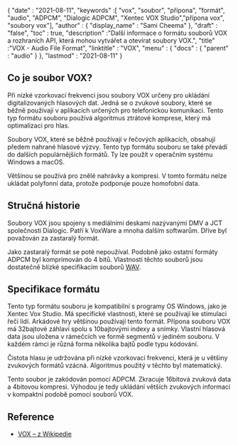 {
  "date" : "2021-08-11",
  "keywords" :[ "vox", "soubor", "přípona", "formát", "audio", "ADPCM", "Dialogic ADPCM", "Xentec VOX Studio","přípona vox", "soubory vox"],
  "author" : {
    "display_name" : "Sami Cheema"
},
  "draft" : "false",
  "toc" : true,
  "description" :"Další informace o formátu souborů VOX a rozhraních API, která mohou vytvářet a otevírat soubory VOX.",
  "title" :"VOX - Audio File Format",
  "linktitle" : "VOX",
  "menu" : {
    "docs" : {
      "parent" : "audio"
}
},
  "lastmod" : "2021-08-11"
}

## Co je soubor VOX? ##

Při nízké vzorkovací frekvenci jsou soubory VOX určeny pro ukládání digitalizovaných hlasových dat. Jedná se o zvukové soubory, které se běžně používají v aplikacích určených pro telefonickou komunikaci. Tento typ formátu souboru používá algoritmus ztrátové komprese, který má optimalizaci pro hlas.

Soubory VOX, které se běžně používají v řečových aplikacích, obsahují předem nahrané hlasové výzvy. Tento typ formátu souboru se také převádí do dalších populárnějších formátů. Ty lze použít v operačním systému Windows a macOS.

Většinou se používá pro znělé nahrávky a kompresi. V tomto formátu nelze ukládat polyfonní data, protože podporuje pouze homofobní data.



## Stručná historie ##

Soubory VOX jsou spojeny s mediálními deskami nazývanými DMV a JCT společnosti Dialogic. Patří k VoxWare a mnoha dalším softwarům. Dříve byl považován za zastaralý formát.

Jako zastaralý formát se poté nepoužíval. Podobně jako ostatní formáty ADPCM byl komprimován do 4 bitů. Vlastnosti těchto souborů jsou dostatečně blízké specifikacím souborů [WAV](/cs/audio/wav/).


## Specifikace formátu ##

Tento typ formátu souboru je kompatibilní s programy OS Windows, jako je Xentec Vox Studio. Má specifické vlastnosti, které se používají ke stimulaci řeči lidí. Arkádové hry většinou používají tento formát. Přípona souboru VOX má 32bajtové záhlaví spolu s 10bajtovými indexy a snímky. Vlastní hlasová data jsou uložena v rámečcích ve formě segmentů v jediném souboru. V každém rámci je různá forma několika bajtů podle typu kódování.

Čistota hlasu je udržována při nízké vzorkovací frekvenci, která je u většiny zvukových formátů vzácná. Algoritmus použitý v těchto byl matematický.

Tento soubor je zakódován pomocí ADPCM. Zkracuje 16bitová zvuková data a 4bitovou kompresi. Výhodou je tedy ukládání větších zvukových informací v kompaktní podobě pomocí souborů VOX.


## Reference ##

* [VOX – z Wikipedie](https://en.wikipedia.org/wiki/Dialogic_ADPCM)

